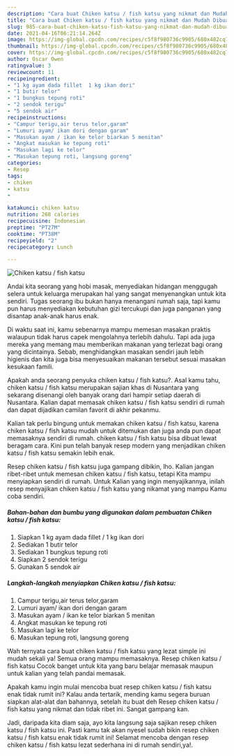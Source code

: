 ```yaml
---
description: "Cara buat Chiken katsu / fish katsu yang nikmat dan Mudah Dibuat"
title: "Cara buat Chiken katsu / fish katsu yang nikmat dan Mudah Dibuat"
slug: 985-cara-buat-chiken-katsu-fish-katsu-yang-nikmat-dan-mudah-dibuat
date: 2021-04-16T06:21:14.264Z
image: https://img-global.cpcdn.com/recipes/c5f8f980736c9905/680x482cq70/chiken-katsu-fish-katsu-foto-resep-utama.jpg
thumbnail: https://img-global.cpcdn.com/recipes/c5f8f980736c9905/680x482cq70/chiken-katsu-fish-katsu-foto-resep-utama.jpg
cover: https://img-global.cpcdn.com/recipes/c5f8f980736c9905/680x482cq70/chiken-katsu-fish-katsu-foto-resep-utama.jpg
author: Oscar Owen
ratingvalue: 3
reviewcount: 11
recipeingredient:
- "1 kg ayam dada fillet  1 kg ikan dori"
- "1 butir telor"
- "1 bungkus tepung roti"
- "2 sendok terigu"
- "5 sendok air"
recipeinstructions:
- "Campur terigu,air terus telor,garam"
- "Lumuri ayam/ ikan dori dengan garam"
- "Masukan ayam / ikan ke telor biarkan 5 menitan"
- "Angkat masukan ke tepung roti"
- "Masukan lagi ke telor"
- "Masukan tepung roti, langsung goreng"
categories:
- Resep
tags:
- chiken
- katsu
- 

katakunci: chiken katsu  
nutrition: 268 calories
recipecuisine: Indonesian
preptime: "PT27M"
cooktime: "PT38M"
recipeyield: "2"
recipecategory: Lunch

---
```



![Chiken katsu / fish katsu](https://img-global.cpcdn.com/recipes/c5f8f980736c9905/680x482cq70/chiken-katsu-fish-katsu-foto-resep-utama.jpg)

Andai kita seorang yang hobi masak, menyediakan hidangan menggugah selera untuk keluarga merupakan hal yang sangat menyenangkan untuk kita sendiri. Tugas seorang ibu bukan hanya menangani rumah saja, tapi kamu pun harus menyediakan kebutuhan gizi tercukupi dan juga panganan yang disantap anak-anak harus enak.

Di waktu  saat ini, kamu sebenarnya mampu memesan masakan praktis walaupun tidak harus capek mengolahnya terlebih dahulu. Tapi ada juga mereka yang memang mau memberikan makanan yang terlezat bagi orang yang dicintainya. Sebab, menghidangkan masakan sendiri jauh lebih higienis dan kita juga bisa menyesuaikan makanan tersebut sesuai masakan kesukaan famili. 



Apakah anda seorang penyuka chiken katsu / fish katsu?. Asal kamu tahu, chiken katsu / fish katsu merupakan sajian khas di Nusantara yang sekarang disenangi oleh banyak orang dari hampir setiap daerah di Nusantara. Kalian dapat memasak chiken katsu / fish katsu sendiri di rumah dan dapat dijadikan camilan favorit di akhir pekanmu.

Kalian tak perlu bingung untuk memakan chiken katsu / fish katsu, karena chiken katsu / fish katsu mudah untuk ditemukan dan juga anda pun dapat memasaknya sendiri di rumah. chiken katsu / fish katsu bisa dibuat lewat beragam cara. Kini pun telah banyak resep modern yang menjadikan chiken katsu / fish katsu semakin lebih enak.

Resep chiken katsu / fish katsu juga gampang dibikin, lho. Kalian jangan ribet-ribet untuk memesan chiken katsu / fish katsu, tetapi Kita mampu menyiapkan sendiri di rumah. Untuk Kalian yang ingin menyajikannya, inilah resep menyajikan chiken katsu / fish katsu yang nikamat yang mampu Kamu coba sendiri.

<!--inarticleads1-->

##### Bahan-bahan dan bumbu yang digunakan dalam pembuatan Chiken katsu / fish katsu:

1. Siapkan 1 kg ayam dada fillet / 1 kg ikan dori
1. Sediakan 1 butir telor
1. Sediakan 1 bungkus tepung roti
1. Siapkan 2 sendok terigu
1. Gunakan 5 sendok air




<!--inarticleads2-->

##### Langkah-langkah menyiapkan Chiken katsu / fish katsu:

1. Campur terigu,air terus telor,garam
1. Lumuri ayam/ ikan dori dengan garam
1. Masukan ayam / ikan ke telor biarkan 5 menitan
1. Angkat masukan ke tepung roti
1. Masukan lagi ke telor
1. Masukan tepung roti, langsung goreng




Wah ternyata cara buat chiken katsu / fish katsu yang lezat simple ini mudah sekali ya! Semua orang mampu memasaknya. Resep chiken katsu / fish katsu Cocok banget untuk kita yang baru belajar memasak maupun untuk kalian yang telah pandai memasak.

Apakah kamu ingin mulai mencoba buat resep chiken katsu / fish katsu enak tidak rumit ini? Kalau anda tertarik, mending kamu segera buruan siapkan alat-alat dan bahannya, setelah itu buat deh Resep chiken katsu / fish katsu yang nikmat dan tidak ribet ini. Sangat gampang kan. 

Jadi, daripada kita diam saja, ayo kita langsung saja sajikan resep chiken katsu / fish katsu ini. Pasti kamu tak akan nyesel sudah bikin resep chiken katsu / fish katsu enak tidak rumit ini! Selamat mencoba dengan resep chiken katsu / fish katsu lezat sederhana ini di rumah sendiri,ya!.

